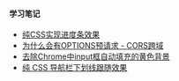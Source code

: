 #### 学习笔记

- [纯CSS实现进度条效果](https://github.com/liuyib/study-note/issues/1)
- [为什么会有OPTIONS预请求 - CORS跨域](https://github.com/liuyib/study-note/issues/2)
- [去除Chrome中input框自动填充的黄色背景](https://github.com/liuyib/study-note/issues/3)
- [纯 CSS 导航栏下划线跟随效果](https://github.com/liuyib/study-note/issues/5)
